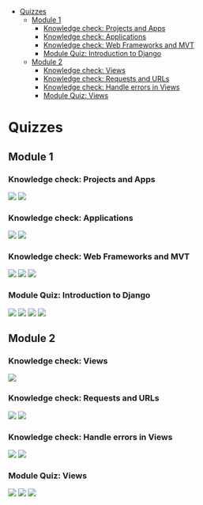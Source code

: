 - [Quizzes](#quizzes)
  - [Module 1](#module-1)
    - [Knowledge check: Projects and Apps](#knowledge-check-projects-and-apps)
    - [Knowledge check: Applications](#knowledge-check-applications)
    - [Knowledge check: Web Frameworks and MVT](#knowledge-check-web-frameworks-and-mvt)
    - [Module Quiz: Introduction to Django](#module-quiz-introduction-to-django)
  - [Module 2](#module-2)
    - [Knowledge check: Views](#knowledge-check-views)
    - [Knowledge check: Requests and URLs](#knowledge-check-requests-and-urls)
    - [Knowledge check: Handle errors in Views](#knowledge-check-handle-errors-in-views)
    - [Module Quiz: Views](#module-quiz-views)
# Quizzes

## Module 1

### Knowledge check: Projects and Apps

![](images/1.png)
![](images/2.png)

### Knowledge check: Applications

![](images/3.png)
![](images/4.png)

### Knowledge check: Web Frameworks and MVT

![](images/5.png)
![](images/6.png)
![](images/7.png)

### Module Quiz: Introduction to Django

![](images/8.png)
![](images/9.png)
![](images/10.png)
![](images/11.png)

## Module 2

### Knowledge check: Views

![](images/12.png)

### Knowledge check: Requests and URLs

![](images/13.png)
![](images/14.png)

### Knowledge check: Handle errors in Views

![](images/15.png)
![](images/16.png)

### Module Quiz: Views

![](images/17.png)
![](images/18.png)
![](images/19.png)